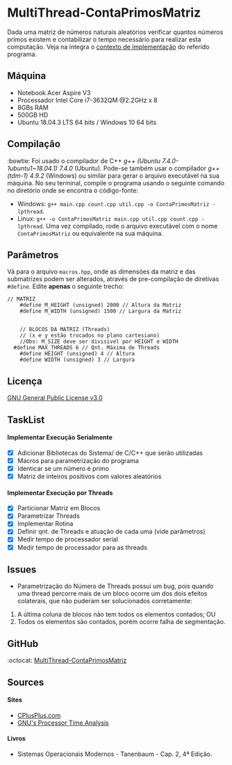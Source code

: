 # MultiThread-ContaPrimosMatriz

Dada uma matriz de números naturais aleatórios verificar quantos números primos existem e contabilizar o tempo necessário para realizar esta computação. Veja na íntegra o [contexto de implementação](./contexto.pdf) do referido programa.

## Máquina
- Notebook Acer Aspire V3
- Processador Intel Core i7-3632QM @2.2GHz x 8
- 8GBs RAM
- 500GB HD
- Ubuntu 18.04.3 LTS 64 bits / Windows 10 64 bits

## Compilação
:bowtie: 
Foi usado o compilador de C++ *g++ (Ubuntu 7.4.0-1ubuntu1~18.04.1) 7.4.0* (Ubuntu). Pode-se também usar o compilador *g++ (tdm-1) 4.9.2* (Windows) ou similar para gerar o arquivo executável na sua máquina. No seu terminal, compile o programa usando o seguinte comando no diretório onde se encontra o código-fonte:
* Windows: ```g++ main.cpp count.cpp util.cpp -o ContaPrimosMatriz -lpthread```.
* Linux:  ```g++ -o ContaPrimosMatriz main.cpp util.cpp count.cpp -lpthread```.
Uma vez compilado, rode o arquivo executável com o nome ```ContaPrimosMatriz``` ou equivalente na sua máquina.

## Parâmetros
Vá para o arquivo ```macros.hpp```, onde as dimensões da matriz e das submatrizes podem ser alterados, através de pre-compilação de diretivas ```#define```.  Edite **apenas** o seguinte trecho: 
```
// MATRIZ
	#define M_HEIGHT (unsigned) 2000 // Altura da Matriz
	#define M_WIDTH (unsigned) 1500 // Largura da Matriz
    	
	
	// BLOCOS DA MATRIZ (Threads)
	// (x e y estão trocados no plano cartesiano)
	//Obs: M_SIZE deve ser divisivel por HEIGHT e WIDTH
  #define MAX_THREADS 6 // Qnt. Máxima de Threads
	#define HEIGHT (unsigned) 4 // Altura 
	#define WIDTH (unsigned) 3 // Largura
```

## Licença
[GNU General Public License v3.0](/LICENSE)

## TaskList

#### Implementar Execução Serialmente
- [X] Adicionar Bibliotecas do Sistema/ de C/C++ que serão utilizadas
- [X] Macros para parametrização do programa
- [X] Identicar se um número é primo
- [X] Matriz de inteiros positivos com valores aleatórios

#### Implementar Execução por Threads
- [X] Particionar Matriz em Blocos
- [X] Parametrizar Threads
- [X] Implementar Rotina
- [X] Definir qnt. de Threads e atuação de cada uma (vide parâmetros)
- [X] Medir tempo de processador serial
- [X] Medir tempo de processador para as threads

## Issues
- Parametrização do Número de Threads possui um bug, pois quando uma thread percorre mais de um bloco ocorre um dos dois efeitos colaterais, que não puderam ser solucionados corretamente:
1. A última coluna de blocos não tem todos os elementos contados; OU
2. Todos os elementos são contados, porém ocorre falha de segmentação.  

## GitHub
:octocat: [MultiThread-ContaPrimosMatriz](https://github.com/Jakiminski/MultiThread-ContaPrimosMatriz/)

## Sources

#### Sites
* [CPlusPlus.com](http://www.cplusplus.com/)
* [GNU's Processor Time Analysis](https://www.gnu.org/software/libc/manual/html_node/Date-and-Time.html)

#### Livros
* Sistemas Operacionais Modernos - Tanenbaum - Cap. 2, 4ª Edição.
